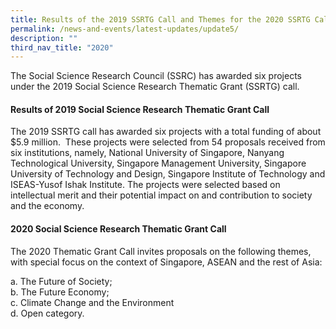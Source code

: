 ```yaml
---
title: Results of the 2019 SSRTG Call and Themes for the 2020 SSRTG Call
permalink: /news-and-events/latest-updates/update5/
description: ""
third_nav_title: "2020"
---
```





The Social Science Research Council (SSRC) has awarded six projects under the 2019 Social Science Research Thematic Grant (SSRTG) call.

#### **Results of 2019 Social Science Research Thematic Grant Call**
The 2019 SSRTG call has awarded six projects with a total funding of about $5.9 million.  These projects were selected from 54 proposals received from six institutions, namely, National University of Singapore, Nanyang Technological University, Singapore Management University, Singapore University of Technology and Design, Singapore Institute of Technology and ISEAS-Yusof Ishak Institute. The projects were selected based on intellectual merit and their potential impact on and contribution to society and the economy.

#### **2020 Social Science Research Thematic Grant Call**
The 2020 Thematic Grant Call invites proposals on the following themes, with special focus on the context of Singapore, ASEAN and the rest of Asia:

a\. The Future of Society;<br>
b\. The Future Economy;<br>
c\. Climate Change and the Environment<br>
d\. Open category.